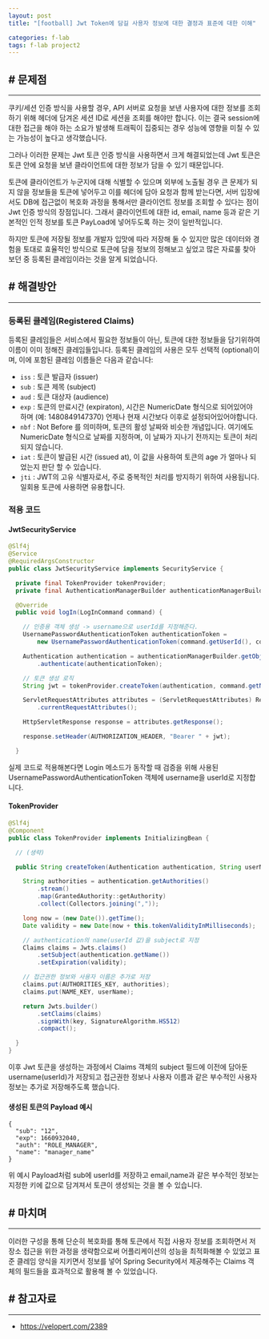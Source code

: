 ```yaml
---
layout: post
title: "[football] Jwt Token에 담길 사용자 정보에 대한 결정과 표준에 대한 이해"

categories: f-lab
tags: f-lab project2
---
```


## # 문제점
***
쿠키/세션 인증 방식을 사용할 경우, API 서버로 요청을 보낸 사용자에 대한 정보를 조회하기 위해 헤더에 담겨온 세션 ID로 세션을 조회를 해야만 합니다. 이는 결국 session에 대한 접근을 해야 하는 소요가 발생해 트래픽이 집중되는 경우 성능에 영향을 미칠 수 있는 가능성이 높다고 생각했습니다. 

그러나 이러한 문제는 Jwt 토큰 인증 방식을 사용하면서 크게 해결되었는데 Jwt 토큰은 토큰 안에 요청을 보낸 클라이언트에 대한 정보가 담을 수 있기 때문입니다. 

토큰에 클라이언트가 누군지에 대해 식별할 수 있으며 외부에 노출될 경우 큰 문제가 되지 않을 정보들을 토큰에 넣어두고 이를 헤더에 담아 요청과 함께 받는다면, 서버 입장에서도 DB에 접근없이 복호화 과정을 통해서만 클라이언트 정보를 조회할 수 있다는 점이 Jwt 인증 방식의 장점입니다. 그래서 클라이언트에 대한 id, email, name 등과 같은 기본적인 인적 정보를 토큰 PayLoad에 넣어두도록 하는 것이 일반적입니다.

하지만 토큰에 저장될 정보를 개발자 입맛에 따라 저장해 둘 수 있지만 많은 데이터와 경험을 토대로 효율적인 방식으로 토큰에 담을 정보의 정해보고 싶었고 많은 자료룰 찾아보던 중 등록된 클레임이라는 것을 알게 되었습니다.

## # 해결방안
***
### 등록된 클레임(Registered Claims)
등록된 클레임들은 서비스에서 필요한 정보들이 아닌, 토큰에 대한 정보들을 담기위하여 이름이 이미 정해진 클레임들입니다. 등록된 클레임의 사용은 모두 선택적 (optional)이며, 이에 포함된 클레임 이름들은 다음과 같습니다:

- `iss` : 토큰 발급자 (issuer)
- `sub` : 토큰 제목 (subject)
- `aud` : 토큰 대상자 (audience)
- `exp` : 토큰의 만료시간 (expiraton), 시간은 NumericDate 형식으로 되어있어야 하며 (예: 1480849147370) 언제나 현재 시간보다 이후로 설정되어있어야합니다.
- `nbf` : Not Before 를 의미하며, 토큰의 활성 날짜와 비슷한 개념입니다. 여기에도 NumericDate 형식으로 날짜를 지정하며, 이 날짜가 지나기 전까지는 토큰이 처리되지 않습니다.
- `iat` : 토큰이 발급된 시간 (issued at), 이 값을 사용하여 토큰의 age 가 얼마나 되었는지 판단 할 수 있습니다.
- `jti` : JWT의 고유 식별자로서, 주로 중복적인 처리를 방지하기 위하여 사용됩니다. 일회용 토큰에 사용하면 유용합니다.

### 적용 코드
#### JwtSecurityService 
```java
@Slf4j
@Service
@RequiredArgsConstructor
public class JwtSecurityService implements SecurityService {

  private final TokenProvider tokenProvider;
  private final AuthenticationManagerBuilder authenticationManagerBuilder;

  @Override
  public void logIn(LogInCommand command) {

    // 인증용 객체 생성 -> username으로 userId를 지정해준다.
    UsernamePasswordAuthenticationToken authenticationToken =
        new UsernamePasswordAuthenticationToken(command.getUserId(), command.getPassword());

    Authentication authentication = authenticationManagerBuilder.getObject()
        .authenticate(authenticationToken);

    // 토큰 생성 로직
    String jwt = tokenProvider.createToken(authentication, command.getName());

    ServletRequestAttributes attributes = (ServletRequestAttributes) RequestContextHolder
        .currentRequestAttributes();

    HttpServletResponse response = attributes.getResponse();

    response.setHeader(AUTHORIZATION_HEADER, "Bearer " + jwt);

  }
```

실제 코드로 적용해본다면 Login 메소드가 동작할 때 검증을 위해 사용된 UsernamePasswordAuthenticationToken 객체에 username을 userId로 지정합니다.

#### TokenProvider
```java
@Slf4j
@Component
public class TokenProvider implements InitializingBean {

  // (생략)

  public String createToken(Authentication authentication, String userName) {

    String authorities = authentication.getAuthorities()
        .stream()
        .map(GrantedAuthority::getAuthority)
        .collect(Collectors.joining(","));

    long now = (new Date()).getTime();
    Date validity = new Date(now + this.tokenValidityInMilliseconds);

    // authentication의 name(userId 값)을 subject로 지정
    Claims claims = Jwts.claims()
        .setSubject(authentication.getName())
        .setExpiration(validity);

    // 접근권한 정보와 사용자 이름은 추가로 저장
    claims.put(AUTHORITIES_KEY, authorities);
    claims.put(NAME_KEY, userName);

    return Jwts.builder()
        .setClaims(claims)
        .signWith(key, SignatureAlgorithm.HS512)
        .compact();

  }
}
```

이후 Jwt 토큰을 생성하는 과정에서 Claims 객체의 subject 필드에 이전에 담아둔 username(userId)가 저장되고 접근권한 정보나 사용자 이름과 같은 부수적인 사용자 정보는 추가로 저장해주도록 했습니다.

#### 생성된 토큰의 Payload 예시
```
{
  "sub": "12",
  "exp": 1660932040,
  "auth": "ROLE_MANAGER",
  "name": "manager_name"
}
```

위 예시 Payload처럼 sub에 userId를 저장하고 email,name과 같은 부수적인 정보는 지정한 키에 값으로 담겨져서 토큰이 생성되는 것을 볼 수 있습니다.

## # 마치며
***
이러한 구성을 통해 단순히 복호화를 통해 토큰에서 직접 사용자 정보를 조회하면서 저장소 접근을 위한 과정을 생략함으로써 어플리케이션의 성능을 최적화해볼 수 있었고 표준 클레임 양식을 지키면서 정보를 넣어 Spring Security에서 제공해주는 Claims 객체의 필드들을 효과적으로 활용해 볼 수 있었습니다.

## # 참고자료
***
- https://velopert.com/2389
